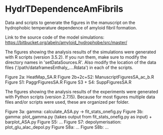 # HydrTDependenceAmFibrils
Data and scripts to generate the figures in the manuscript on the hydrophobic
temperature dependence of amyloid fibril formation.

Link to the source code of the model simulations: https://bitbucket.org/abeln/amyloid_hydrophobe/src/master/

The figures showing the analysis results of the simulations were generated
with R scripts (version 3.5.2). If you run them, make sure to modify the directory names in
'setDataSources.R'. Also modify the location of the data files ('/path/dataframesEnthaly_....Rdata')
in each of the scripts.

Figure 2a: HeatMap_SA.R
Figure 2b+2c+S2: ManuscriptFiguresSA_ac_b.R
Figure S1: PaggrFiguresSA.R
Figure S3 + S4: SuppFiguresSA.R

The figures showing the analysis results of the experiments were generated
with Python scripts (version 2.7.15). Because for most figures multiple data
files and/or scripts were used, these are organized per folder.

Figure 3a: gamma: calculate_ASA.py -> fit_stats_onefig.py
Figure 3b: gamma: plot_gamma.py (takes output from fit_stats_onefig.py as input) + barplot_ASA.py
Figure S5: ...
Figure S7: depolymerisation: plot_glu_alac_depol.py
Figure S8a: ...
Figure S8b: ...